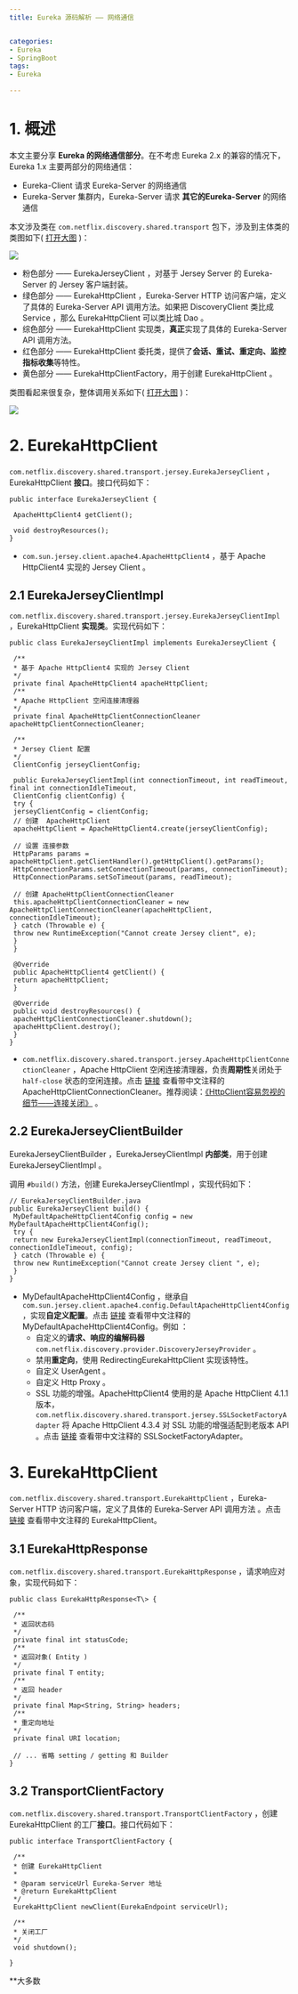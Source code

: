 ```yaml
---
title: Eureka 源码解析 —— 网络通信 


categories:
- Eureka 
- SpringBoot
tags:
- Eureka

---
```

   
 
[](#1-概述 "1. 概述")1\. 概述
=======================

本文主要分享 **Eureka 的网络通信部分**。在不考虑 Eureka 2.x 的兼容的情况下，Eureka 1.x 主要两部分的网络通信：

*   Eureka-Client 请求 Eureka-Server 的网络通信
*   Eureka-Server 集群内，Eureka-Server 请求 **其它的Eureka-Server** 的网络通信

本文涉及类在 `com.netflix.discovery.shared.transport` 包下，涉及到主体类的类图如下( [打开大图](http://www.iocoder.cn/images/Eureka/2018_07_31/01.png) )：

![](http://www.iocoder.cn/images/Eureka/2018_07_31/01.png)

*   粉色部分 —— EurekaJerseyClient ，对基于 Jersey Server 的 Eureka-Server 的 Jersey 客户端封装。
*   绿色部分 —— EurekaHttpClient ，Eureka-Server HTTP 访问客户端，定义了具体的 Eureka-Server API 调用方法。如果把 DiscoveryClient 类比成 Service ，那么 EurekaHttpClient 可以类比城 Dao 。
*   综色部分 —— EurekaHttpClient 实现类，**真正**实现了具体的 Eureka-Server API 调用方法。
*   红色部分 —— EurekaHttpClient 委托类，提供了**会话、重试、重定向、监控指标收集**等特性。
*   黄色部分 —— EurekaHttpClientFactory，用于创建 EurekaHttpClient 。

类图看起来很复杂，整体调用关系如下( [打开大图](http://www.iocoder.cn/images/Eureka/2018_07_31/02.png) )：
 
![](http://www.iocoder.cn/images/Eureka/2018_07_31/02.png)



[](#2-EurekaHttpClient "2. EurekaHttpClient")2\. EurekaHttpClient
=================================================================

`com.netflix.discovery.shared.transport.jersey.EurekaJerseyClient` ，EurekaHttpClient **接口**。接口代码如下：

    public interface EurekaJerseyClient {  
      
     ApacheHttpClient4 getClient();  
        
     void destroyResources();  
    }  

*   `com.sun.jersey.client.apache4.ApacheHttpClient4` ，基于 Apache HttpClient4 实现的 Jersey Client 。

[](#2-1-EurekaJerseyClientImpl "2.1 EurekaJerseyClientImpl")2.1 EurekaJerseyClientImpl
--------------------------------------------------------------------------------------

`com.netflix.discovery.shared.transport.jersey.EurekaJerseyClientImpl` ，EurekaHttpClient **实现类**。实现代码如下：

    public class EurekaJerseyClientImpl implements EurekaJerseyClient {  
      
     /**  
     * 基于 Apache HttpClient4 实现的 Jersey Client  
     */  
     private final ApacheHttpClient4 apacheHttpClient;  
     /**  
     * Apache HttpClient 空闲连接清理器  
     */  
     private final ApacheHttpClientConnectionCleaner apacheHttpClientConnectionCleaner;  
      
     /**  
     * Jersey Client 配置  
     */  
     ClientConfig jerseyClientConfig;  
      
     public EurekaJerseyClientImpl(int connectionTimeout, int readTimeout, final int connectionIdleTimeout,  
     ClientConfig clientConfig) {  
     try {  
     jerseyClientConfig = clientConfig;  
     // 创建  ApacheHttpClient  
     apacheHttpClient = ApacheHttpClient4.create(jerseyClientConfig);  
      
     // 设置 连接参数  
     HttpParams params = apacheHttpClient.getClientHandler().getHttpClient().getParams();  
     HttpConnectionParams.setConnectionTimeout(params, connectionTimeout);  
     HttpConnectionParams.setSoTimeout(params, readTimeout);  
      
     // 创建 ApacheHttpClientConnectionCleaner  
     this.apacheHttpClientConnectionCleaner = new ApacheHttpClientConnectionCleaner(apacheHttpClient, connectionIdleTimeout);  
     } catch (Throwable e) {  
     throw new RuntimeException("Cannot create Jersey client", e);  
     }  
     }  
      
     @Override  
     public ApacheHttpClient4 getClient() {  
     return apacheHttpClient;  
     }  
      
     @Override  
     public void destroyResources() {  
     apacheHttpClientConnectionCleaner.shutdown();  
     apacheHttpClient.destroy();  
     }  
    }  

*   `com.netflix.discovery.shared.transport.jersey.ApacheHttpClientConnectionCleaner` ，Apache HttpClient 空闲连接清理器，负责**周期性**关闭处于 `half-close` 状态的空闲连接。点击 [链接](https://github.com/YunaiV/eureka/blob/045686e7461ddac93384161eb342e89c3249dc69/eureka-client/src/main/java/com/netflix/discovery/shared/transport/jersey/ApacheHttpClientConnectionCleaner.java) 查看带中文注释的 ApacheHttpClientConnectionCleaner。推荐阅读：[《HttpClient容易忽视的细节——连接关闭》](http://seanhe.iteye.com/blog/234759) 。

[](#2-2-EurekaJerseyClientBuilder "2.2 EurekaJerseyClientBuilder")2.2 EurekaJerseyClientBuilder
-----------------------------------------------------------------------------------------------

EurekaJerseyClientBuilder ，EurekaJerseyClientImpl **内部类**，用于创建 EurekaJerseyClientImpl 。

调用 `#build()` 方法，创建 EurekaJerseyClientImpl ，实现代码如下：

    // EurekaJerseyClientBuilder.java  
    public EurekaJerseyClient build() {  
     MyDefaultApacheHttpClient4Config config = new MyDefaultApacheHttpClient4Config();  
     try {  
     return new EurekaJerseyClientImpl(connectionTimeout, readTimeout, connectionIdleTimeout, config);  
     } catch (Throwable e) {  
     throw new RuntimeException("Cannot create Jersey client ", e);  
     }  
    }  

*   MyDefaultApacheHttpClient4Config ，继承自 `com.sun.jersey.client.apache4.config.DefaultApacheHttpClient4Config` ，实现**自定义配置**。点击 [链接](https://github.com/YunaiV/eureka/blob/045686e7461ddac93384161eb342e89c3249dc69/eureka-client/src/main/java/com/netflix/discovery/shared/transport/jersey/EurekaJerseyClientImpl.java#L199) 查看带中文注释的 MyDefaultApacheHttpClient4Config。例如 ：
    *   自定义的**请求、响应的编解码器** `com.netflix.discovery.provider.DiscoveryJerseyProvider` 。
    *   禁用**重定向**，使用 RedirectingEurekaHttpClient 实现该特性。
    *   自定义 UserAgent 。
    *   自定义 Http Proxy 。
    *   SSL 功能的增强。ApacheHttpClient4 使用的是 Apache HttpClient 4.1.1 版本，`com.netflix.discovery.shared.transport.jersey.SSLSocketFactoryAdapter` 将 Apache HttpClient 4.3.4 对 SSL 功能的增强适配到老版本 API 。点击 [链接](https://github.com/YunaiV/eureka/blob/69993ad1e80d45c43ac8585921eca4efb88b09b9/eureka-client/src/main/java/com/netflix/discovery/shared/transport/jersey/SSLSocketFactoryAdapter.java) 查看带中文注释的 SSLSocketFactoryAdapter。

[](#3-EurekaHttpClient "3. EurekaHttpClient")3\. EurekaHttpClient
=================================================================

`com.netflix.discovery.shared.transport.EurekaHttpClient` ，Eureka-Server HTTP 访问客户端，定义了具体的 Eureka-Server API 调用方法 。点击 [链接](https://github.com/YunaiV/eureka/blob/045686e7461ddac93384161eb342e89c3249dc69/eureka-client/src/main/java/com/netflix/discovery/shared/transport/EurekaHttpClient.java) 查看带中文注释的 EurekaHttpClient。

[](#3-1-EurekaHttpResponse "3.1 EurekaHttpResponse")3.1 EurekaHttpResponse
--------------------------------------------------------------------------

`com.netflix.discovery.shared.transport.EurekaHttpResponse` ，请求响应对象，实现代码如下：

    public class EurekaHttpResponse<T\> {  
      
     /**  
     * 返回状态码  
     */  
     private final int statusCode;  
     /**  
     * 返回对象( Entity )  
     */  
     private final T entity;  
     /**  
     * 返回 header  
     */  
     private final Map<String, String> headers;  
     /**  
     * 重定向地址  
     */  
     private final URI location;  
        
     // ... 省略 setting / getting 和 Builder  
    }  

[](#3-2-TransportClientFactory "3.2 TransportClientFactory")3.2 TransportClientFactory
--------------------------------------------------------------------------------------

`com.netflix.discovery.shared.transport.TransportClientFactory` ，创建 EurekaHttpClient 的工厂**接口**。接口代码如下：

    public interface TransportClientFactory {  
      
     /**  
     * 创建 EurekaHttpClient  
     *  
     * @param serviceUrl Eureka-Server 地址  
     * @return EurekaHttpClient  
     */  
     EurekaHttpClient newClient(EurekaEndpoint serviceUrl);  
      
     /**  
     * 关闭工厂  
     */  
     void shutdown();  
      
    }  

**大多数 
